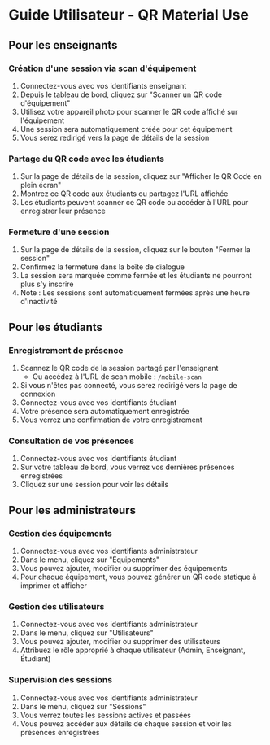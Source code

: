 # Guide Utilisateur - QR Material Use

## Pour les enseignants

### Création d'une session via scan d'équipement

1. Connectez-vous avec vos identifiants enseignant
2. Depuis le tableau de bord, cliquez sur "Scanner un QR code d'équipement"
3. Utilisez votre appareil photo pour scanner le QR code affiché sur l'équipement
4. Une session sera automatiquement créée pour cet équipement
5. Vous serez redirigé vers la page de détails de la session

### Partage du QR code avec les étudiants

1. Sur la page de détails de la session, cliquez sur "Afficher le QR Code en plein écran"
2. Montrez ce QR code aux étudiants ou partagez l'URL affichée
3. Les étudiants peuvent scanner ce QR code ou accéder à l'URL pour enregistrer leur présence

### Fermeture d'une session

1. Sur la page de détails de la session, cliquez sur le bouton "Fermer la session"
2. Confirmez la fermeture dans la boîte de dialogue
3. La session sera marquée comme fermée et les étudiants ne pourront plus s'y inscrire
4. Note : Les sessions sont automatiquement fermées après une heure d'inactivité

## Pour les étudiants

### Enregistrement de présence

1. Scannez le QR code de la session partagé par l'enseignant
   - Ou accédez à l'URL de scan mobile : `/mobile-scan`
2. Si vous n'êtes pas connecté, vous serez redirigé vers la page de connexion
3. Connectez-vous avec vos identifiants étudiant
4. Votre présence sera automatiquement enregistrée
5. Vous verrez une confirmation de votre enregistrement

### Consultation de vos présences

1. Connectez-vous avec vos identifiants étudiant
2. Sur votre tableau de bord, vous verrez vos dernières présences enregistrées
3. Cliquez sur une session pour voir les détails

## Pour les administrateurs

### Gestion des équipements

1. Connectez-vous avec vos identifiants administrateur
2. Dans le menu, cliquez sur "Équipements"
3. Vous pouvez ajouter, modifier ou supprimer des équipements
4. Pour chaque équipement, vous pouvez générer un QR code statique à imprimer et afficher

### Gestion des utilisateurs

1. Connectez-vous avec vos identifiants administrateur
2. Dans le menu, cliquez sur "Utilisateurs"
3. Vous pouvez ajouter, modifier ou supprimer des utilisateurs
4. Attribuez le rôle approprié à chaque utilisateur (Admin, Enseignant, Étudiant)

### Supervision des sessions

1. Connectez-vous avec vos identifiants administrateur
2. Dans le menu, cliquez sur "Sessions"
3. Vous verrez toutes les sessions actives et passées
4. Vous pouvez accéder aux détails de chaque session et voir les présences enregistrées
